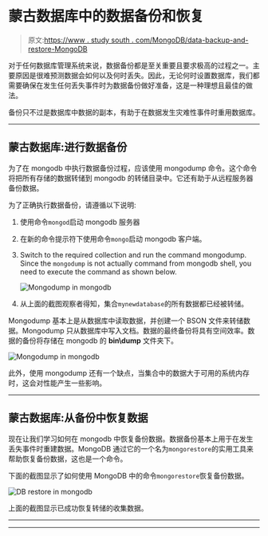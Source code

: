 # 蒙古数据库中的数据备份和恢复

> 原文:[https://www . study south . com/MongoDB/data-backup-and-restore-MongoDB](https://www.studytonight.com/mongodb/data-backup-and-restore-mongodb)

对于任何数据库管理系统来说，数据备份都是至关重要且要求极高的过程之一。主要原因是很难预测数据会如何以及何时丢失。因此，无论何时设置数据库，我们都需要确保在发生任何丢失事件时为数据备份做好准备，这是一种理想且最佳的做法。

备份只不过是数据库中数据的副本，有助于在数据发生灾难性事件时重用数据库。

* * *

## 蒙古数据库:进行数据备份

为了在 mongodb 中执行数据备份过程，应该使用 mongodump 命令。这个命令将把所有存储的数据转储到 mongodb 的转储目录中。它还有助于从远程服务器备份数据。

为了正确执行数据备份，请遵循以下说明:

1.  使用命令`mongod`启动 mongodb 服务器
2.  在新的命令提示符下使用命令`mongo`启动 mongodb 客户端。
3.  Switch to the required collection and run the command mongodump. Since the `mongodump` is not actually command from mongodb shell, you need to execute the command as shown below.

    ![Mongodump in mongodb](../Images/1b6f04c6eb6661419871683100419301.png)

4.  从上面的截图观察者得知，集合`mynewdatabase`的所有数据都已经被转储。

Mongodump 基本上是从数据库中读取数据，并创建一个 BSON 文件来转储数据。Mongodump 只从数据库中写入文档。数据的最终备份将具有空间效率。数据的备份将存储在 mongodb 的 **bin\dump** 文件夹下。

![Mongodump in mongodb](../Images/2dcdcb2f9ea8b895bee9b3750a3630b8.png)

此外，使用 mongodump 还有一个缺点，当集合中的数据大于可用的系统内存时，这会对性能产生一些影响。

* * *

## 蒙古数据库:从备份中恢复数据

现在让我们学习如何在 mongodb 中恢复备份数据。数据备份基本上用于在发生丢失事件时重建数据。MongoDB 通过它的一个名为`mongorestore`的实用工具来帮助恢复备份数据，这也是一个命令。

下面的截图显示了如何使用 MongoDB 中的命令`mongorestore`恢复备份数据。

![DB restore in mongodb](../Images/4adfd0066f2e4b47610d4b6a964b0ad2.png)

上面的截图显示已成功恢复转储的收集数据。

* * *

* * *